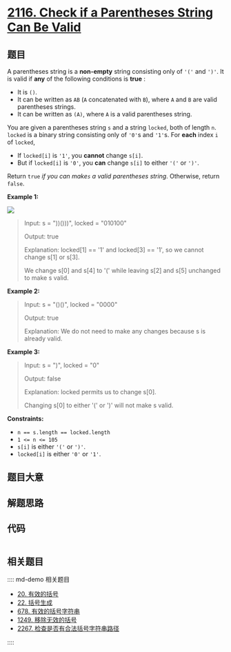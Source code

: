 # [2116. Check if a Parentheses String Can Be Valid](https://leetcode.com/problems/check-if-a-parentheses-string-can-be-valid)

## 题目

A parentheses string is a **non-empty** string consisting only of `'('` and
`')'`. It is valid if **any** of the following conditions is **true** :

  * It is `()`.
  * It can be written as `AB` (`A` concatenated with `B`), where `A` and `B` are valid parentheses strings.
  * It can be written as `(A)`, where `A` is a valid parentheses string.

You are given a parentheses string `s` and a string `locked`, both of length
`n`. `locked` is a binary string consisting only of `'0'`s and `'1'`s. For
**each** index `i` of `locked`,

  * If `locked[i]` is `'1'`, you **cannot** change `s[i]`.
  * But if `locked[i]` is `'0'`, you **can** change `s[i]` to either `'('` or `')'`.

Return `true` _if you can make`s` a valid parentheses string_. Otherwise,
return `false`.



**Example 1:**

![](https://assets.leetcode.com/uploads/2021/11/06/eg1.png)

> Input: s = "))()))", locked = "010100"
> 
> Output: true
> 
> Explanation: locked[1] == '1' and locked[3] == '1', so we cannot change s[1] or s[3].
> 
> We change s[0] and s[4] to '(' while leaving s[2] and s[5] unchanged to make s valid.

**Example 2:**

> Input: s = "()()", locked = "0000"
> 
> Output: true
> 
> Explanation: We do not need to make any changes because s is already valid.

**Example 3:**

> Input: s = ")", locked = "0"
> 
> Output: false
> 
> Explanation: locked permits us to change s[0]. 
> 
> Changing s[0] to either '(' or ')' will not make s valid.

**Constraints:**

  * `n == s.length == locked.length`
  * `1 <= n <= 105`
  * `s[i]` is either `'('` or `')'`.
  * `locked[i]` is either `'0'` or `'1'`.


## 题目大意

## 解题思路

## 代码

```javascript

```

## 相关题目

:::: md-demo 相关题目
- [20. 有效的括号](./0020.md)
- [22. 括号生成](https://leetcode.com/problems/generate-parentheses)
- [678. 有效的括号字符串](./0678.md)
- [1249. 移除无效的括号](https://leetcode.com/problems/minimum-remove-to-make-valid-parentheses)
- [2267. 检查是否有合法括号字符串路径](https://leetcode.com/problems/check-if-there-is-a-valid-parentheses-string-path)

::::

